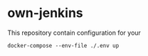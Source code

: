 # own-jenkins

This repository contain configuration for your

```
docker-compose --env-file ./.env up
```